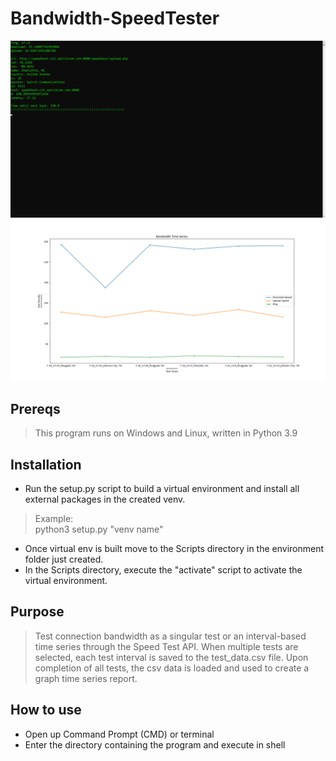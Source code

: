 # Bandwidth-SpeedTester
![alt text](https://github.com/ngimb64/Bandwidth-Speedtester/blob/main/BandwidthSpeedTester.png?raw=true)
<br>
![alt text](https://github.com/ngimb64/Bandwidth-Speedtester/blob/main/TestGraph.png?raw=true)

## Prereqs
> This program runs on Windows and Linux, written in Python 3.9

## Installation
- Run the setup.py script to build a virtual environment and install all external packages in the created venv.

> Example:<br>
> python3 setup.py "venv name"

- Once virtual env is built move to the Scripts directory in the environment folder just created.
- In the Scripts directory, execute the "activate" script to activate the virtual environment.


## Purpose
> Test connection bandwidth as a singular test or an interval-based time series through the Speed Test API.
> When multiple tests are selected, each test interval is saved to the test_data.csv file.
> Upon completion of all tests, the csv data is loaded and used to create a graph time series report.

## How to use
- Open up Command Prompt (CMD) or terminal
- Enter the directory containing the program and execute in shell